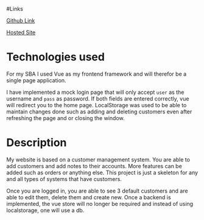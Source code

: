 #Links

[Github Link](https://github.com/luis-amarquez/HTML-SBA-project)

[Hosted Site](https://html-sba-project.vercel.app/)


# Technologies used
For my SBA I used Vue as my frontend framework and will therefor be a single page application.

I have implemented a mock login page that will only accept `user` as the username and `pass` as password. If both fields 
are entered correctly, vue will redirect you to the home page. LocalStorage was used to be able to maintain changes 
done such as adding and deleting customers even after refreshing the page and or closing the window.

# Description
My website is based on a customer management system. You are able to add customers and add notes to their accounts. 
More features can be added such as orders or anything else. This project is just a skeleton for any and all types of 
systems that have customers.

Once you are logged in, you are able to see 3 default customers and are able to edit them, delete them and create new. 
Once a backend is implemented, the vue store will no longer be required and instead of using localstorage, one will use 
a db.